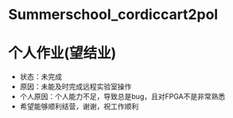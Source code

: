 # Summerschool_cordiccart2pol
# 个人作业(望结业)
* 状态：未完成
* 原因：未能及时完成远程实验室操作
* 个人原因：个人能力不足，导致总是bug，且对FPGA不是非常熟悉
* 希望能够顺利结营，谢谢，祝工作顺利
